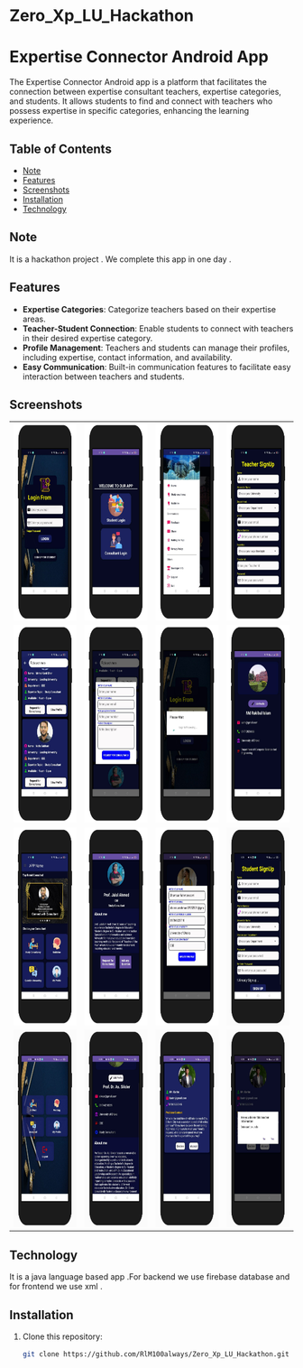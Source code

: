 # Zero_Xp_LU_Hackathon
# Expertise Connector Android App

The Expertise Connector Android app is a platform that facilitates the connection between expertise consultant teachers, expertise categories, and students. It allows students to find and connect with teachers who possess expertise in specific categories, enhancing the learning experience.

## Table of Contents
- [Note](#note)
- [Features](#features)
- [Screenshots](#screenshots)
- [Installation](#installation)
- [Technology](#technology)


## Note
It is a hackathon project . We complete this app in one day .
  

## Features

- **Expertise Categories**: Categorize teachers based on their expertise areas.
- **Teacher-Student Connection**: Enable students to connect with teachers in their desired expertise category.
- **Profile Management**: Teachers and students can manage their profiles, including expertise, contact information, and availability.
- **Easy Communication**: Built-in communication features to facilitate easy interaction between teachers and students.

## Screenshots

<table>
  <tr>
    <td><img src="screenshot_1.png" alt="Screenshot 1" width="400" height="350"></td>
    <td><img src="screenshot_2.png" alt="Screenshot 2" width="400" height="350"></td>
    <td><img src="screenshot_3.png" alt="Screenshot 3" width="400" height="350"></td>
    <td><img src="screenshot_4.png" alt="Screenshot 4" width="400" height="350"></td>
  </tr>
  <tr>
    <td><img src="screenshot_5.png" alt="Screenshot 5" width="400" height="350"></td>
    <td><img src="screenshot_6.png" alt="Screenshot 6" width="400" height="350"></td>
    <td><img src="screenshot_7.png" alt="Screenshot 7" width="400" height="350"></td>
    <td><img src="screenshot_8.png" alt="Screenshot 8" width="400" height="350"></td>
  </tr>
  <tr>
    <td><img src="screenshot_9.png" alt="Screenshot 9" width="400" height="350"></td>
    <td><img src="screenshot_10.png" alt="Screenshot 10" width="400" height="350"></td>
    <td><img src="screenshot_11.png" alt="Screenshot 11" width="400" height="350"></td>
    <td><img src="screenshot_12.png" alt="Screenshot 12" width="400" height="350"></td>
  </tr>
  <tr>
    <td><img src="screenshot_13.png" alt="Screenshot 13" width="400" height="350"></td>
    <td><img src="screenshot_14.png" alt="Screenshot 14" width="400" height="350"></td>
    <td><img src="screenshot_15.png" alt="Screenshot 15" width="400" height="350"></td>
    <td><img src="screenshot_16.png" alt="Screenshot 16" width="400" height="350"></td>
  </tr>
</table>




## Technology
It is a java language based app .For backend we use firebase database and for frontend we use xml .



## Installation

1. Clone this repository:
   ```bash
   git clone https://github.com/RlM100always/Zero_Xp_LU_Hackathon.git
